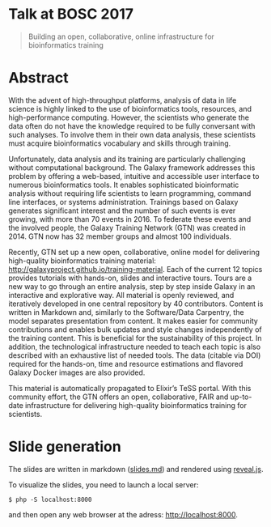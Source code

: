 Talk at BOSC 2017
================

> Building an open, collaborative, online infrastructure for bioinformatics training

# Abstract

With the advent of high-throughput platforms, analysis of data in life science is highly linked to the use of bioinformatics tools, resources, and high-performance computing. However, the scientists who generate the data often do not have the knowledge required to be fully conversant with such analyses. To involve them in their own data analysis, these scientists must acquire bioinformatics vocabulary and skills through training.

Unfortunately, data analysis and its training are particularly challenging without computational background. The Galaxy framework addresses this problem by offering a web-based, intuitive and accessible user interface to numerous bioinformatics tools. It enables sophisticated bioinformatic analysis without requiring life scientists to learn programming, command line interfaces, or systems administration.
Trainings based on Galaxy generates significant interest and the number of such events is ever growing, with more than 70 events in 2016. To federate these events and the involved people, the Galaxy Training Network (GTN) was created in 2014. GTN now has 32 member groups and almost 100 individuals.

Recently, GTN set up a new open, collaborative, online model for delivering high-quality bioinformatics training material: http://galaxyproject.github.io/training-material. Each of the current 12 topics provides tutorials with hands-on, slides and interactive tours. Tours are a new way to go through an entire analysis, step by step inside Galaxy in an interactive and explorative way. All material is openly reviewed, and iteratively developed in one central repository by 40 contributors. Content is written in Markdown and, similarly to the Software/Data Carpentry, the model separates presentation from content. It makes easier for community contributions and enables bulk updates and style changes independently of the training content. This is beneficial for the sustainability of this project. In addition, the technological infrastructure needed to teach each topic is also described with an exhaustive list of needed tools. The data (citable via DOI) required for the hands-on, time and resource estimations and flavored Galaxy Docker images are also provided.

This material is automatically propagated to Elixir’s TeSS portal. With this community effort, the GTN offers an open, collaborative, FAIR and up-to-date infrastructure for delivering high-quality bioinformatics training for scientists.


# Slide generation

The slides are written in markdown ([slides.md](slides.md)) and rendered using [reveal.js](https://github.com/hakimel/reveal.js/).

To visualize the slides, you need to launch a local server:

```
$ php -S localhost:8000
```

and then open any web browser at the adress: [http://localhost:8000](http://localhost:8000).

